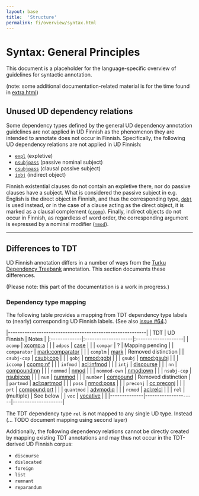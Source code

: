 ```yaml
---
layout: base
title:  'Structure'
permalink: fi/overview/syntax.html
---
```


# Syntax: General Principles

This document is a placeholder for the language-specific overview of
guidelines for syntactic annotation.

(note: some additional documentation-related material is for the time
found in [extra.html](extra.html))

## Unused UD dependency relations
<!-- parts of this section originally from TDT guidelines section 4.1 -->

Some dependency types defined by the general UD dependency annotation
guidelines are not applied in UD Finnish as the phenomenon they are
intended to annotate does not occur in Finnish. Specifically, the
following UD dependency relations are not applied in UD Finnish:

* [`expl`](u-dep/expl) (expletive)
* [`nsubjpass`](u-dep/nsubjpass) (passive nominal subject)
* [`csubjpass`](u-dep/csubjpass) (clausal passive subject)
* [`iobj`](u-dep/iobj) (indirect object)

Finnish existential clauses do not contain an expletive there, nor do
passive clauses have a subject. What is considered the passive subject
in e.g. English is the direct object in Finnish, and thus the
corresponding type, [`dobj`]() is used instead, or in the case of a
clause acting as the direct object, it is marked as a clausal
complement ([`ccomp`]()). Finally, indirect objects do not occur in
Finnish, as regardless of word order, the corresponding argument is
expressed by a nominal modifier ([`nmod`]()).

---

## Differences to TDT

UD Finnish annotation differs in a number of ways from the [Turku
Dependency Treebank](http://bionlp.utu.fi/fintreebank.html) annotation.
This section documents these differences.

(Please note: this part of the documentation is a work in progress.)

### Dependency type mapping

The following table provides a mapping from TDT dependency type labels
to (nearly) corresponding UD Finnish labels. (See also [issue
#64](https://github.com/UniversalDependencies/docs/issues/64).)

|----------------------------------------------------------|
| TDT          | UD Finnish          | Notes               |
|:-------------|:--------------------|:--------------------|
| `acomp`      | [xcomp:a]()         |                     |
| `adpos`      | [case]()            |                     |
| `compar`     | ?                   | Mapping pending     |
| `comparator` | [mark:comparator]() |                     |
| `complm`     | [mark]()            | Removed distinction |
| `csubj-cop`  | [csubj:cop]()       |                     |
| `gobj`       | [nmod:gobj]()       |                     |
| `gsubj`      | [nmod:gsubj]()      |                     |
| `iccomp`     | [ccomp:nf]()        |                     |
| `infmod`     | [acl:infmod]()      |                     |
| `intj`       | [discourse]()       |                     |
| `nn`         | [compound:nn]()     |                     |
| `nommod`     | [nmod]()            |                     |
| `nommod-own` | [nmod:own]()        |                     |
| `nsubj-cop`  | [nsubj:cop]()       |                     |
| `num`        | [nummod]()          |                     |
| `number`     | [compound]()        | Removed distinction |
| `partmod`    | [acl:partmod]()     |                     |
| `poss`       | [nmod:poss]()       |                     |
| `preconj`    | [cc:preconj]()      |                     |
| `prt`        | [compound:prt]()    |                     |
| `quantmod`   | [advmod:q]()        |                     |
| `rcmod`      | [acl:relcl]()       |                     |
| `rel`        | (multiple)          | See below           |
| `voc`        | [vocative]()        |                     |
|--------------|---------------------|---------------------|

The TDT dependency type `rel` is not mapped to any single UD type.
Instead (... TODO document mapping using second layer)

Additionally, the following dependency relations cannot be directly
created by mapping existing TDT annotations and may thus not occur in
the TDT-derived UD Finnish corpus:

* `discourse`
* `dislocated`
* `foreign`
* `list`
* `remnant`
* `reparandum`

